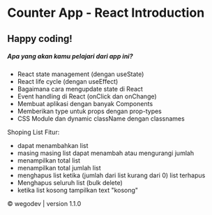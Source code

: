 # Counter App - React Introduction

## Happy coding!

##### Apa yang akan kamu pelajari dari app ini?

- React state management (dengan useState)
- React life cycle (dengan useEffect)
- Bagaimana cara mengupdate state di React
- Event handling di React (onClick dan onChange)
- Membuat aplikasi dengan banyak Components
- Memberikan type untuk props dengan prop-types
- CSS Module dan dynamic className dengan classnames

Shoping List Fitur:
- dapat menambahkan list
- masing masing list dapat menambah atau mengurangi jumlah 
- menampilkan total list
- menampilkan total jumlah list
- menghapus list ketika (jumlah dari list kurang dari 0) list terhapus
- Menghapus seluruh list (bulk delete)
- ketika list kosong tampilkan text "kosong"

&copy; wegodev | version 1.1.0

